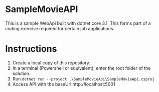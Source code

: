 # SampleMovieAPI

This is a sample WebApi built with dotnet core 3.1.  This forms part of a coding exercise required for certain job applications.

# Instructions

1. Create a local copy of this repository.
2. In a terminal (Powershell or equivalent), enter the root folder of the solution.
3. Run `dotnet run --project .\SampleMovieApi\SampleMovieApi.csproj`
4. Access API with the baseUrl http://localhost:5001
